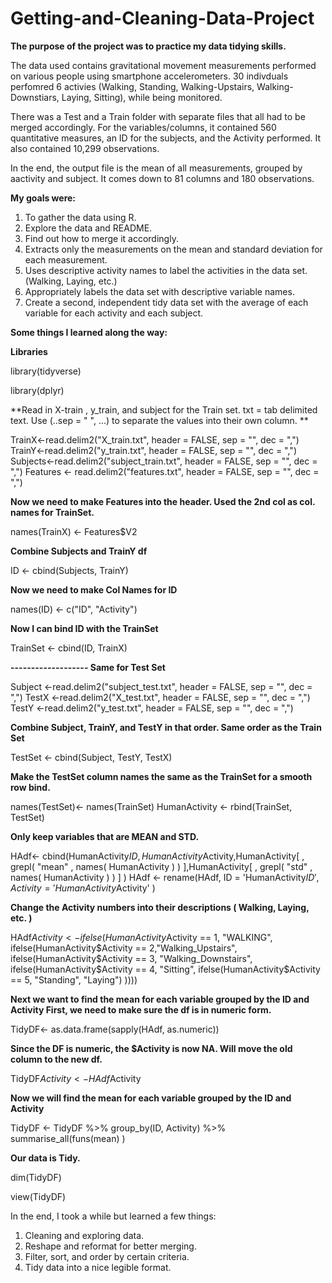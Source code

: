 # Getting-and-Cleaning-Data-Project
**The purpose of the project was to practice my data tidying skills.**

The data used contains gravitational movement measurements performed on various people using smartphone accelerometers. 30 indivduals perfomred 6 activies (Walking, Standing, Walking-Upstairs, Walking-Downstiars, Laying, Sitting), while being monitored. 

There was a Test and a Train folder with separate files that all had to be merged accordingly. 
For the variables/columns, it contained 560 quantitative measures, an ID for the subjects, and the Activity performed.
It also contained 10,299 observations.

In the end, the output file is the mean of all measurements, grouped by aactivity and subject. It comes down to 81 columns and 180 observations. 

**My goals were:**

1.	To gather the data using R.
2.	Explore the data and README.
3.	Find out how to merge it accordingly.
4.	Extracts only the measurements on the mean and standard deviation for each measurement.
5.	Uses descriptive activity names to label the activities in the data set. (Walking, Laying, etc.)
6.	Appropriately labels the data set with descriptive variable names.
7.	Create a second, independent tidy data set with the average of each variable for each activity and each subject.

    

**Some things I learned along the way:**

**Libraries**

library(tidyverse)

library(dplyr)

**Read in X-train , y_train, and subject for the Train set. 
txt = tab delimited text. 
 Use (..sep = "  ", ...) to separate the values into their own column. **


TrainX<-read.delim2("X_train.txt", header = FALSE, sep = "", dec = ",")
TrainY<-read.delim2("y_train.txt", header = FALSE, sep = "", dec = ",")
Subjects<-read.delim2("subject_train.txt", header = FALSE, sep = "", dec = ",")
Features <- read.delim2("features.txt", header = FALSE, sep = "", dec = ",")


**Now we need to make Features into the header. Used the 2nd col as col. names for TrainSet.**

names(TrainX) <- Features$V2

**Combine Subjects and TrainY df**

ID <- cbind(Subjects, TrainY)

**Now we need to make Col Names for ID**

names(ID) <- c("ID", "Activity")

**Now I can bind ID with the TrainSet**

TrainSet <- cbind(ID, TrainX)

**------------------- Same for Test Set**

Subject <-read.delim2("subject_test.txt", header = FALSE, sep = "", dec = ",")
TestX <-read.delim2("X_test.txt", header = FALSE, sep = "", dec = ",")
TestY <-read.delim2("y_test.txt", header = FALSE, sep = "", dec = ",")

**Combine Subject, TrainY, and TestY in that order. Same order as the Train Set**

TestSet <- cbind(Subject, TestY, TestX)

**Make the TestSet column names the same as the TrainSet for a smooth row bind.** 

names(TestSet)<- names(TrainSet)
HumanActivity <- rbind(TrainSet, TestSet)

**Only keep variables that are MEAN and STD.**

HAdf<- cbind(HumanActivity$ID, HumanActivity$Activity,HumanActivity[ , grepl( "mean" , names( HumanActivity ) ) ],HumanActivity[ , grepl( "std" , names( HumanActivity ) ) ] )
HAdf <- rename(HAdf, ID = 'HumanActivity$ID',Activity = 'HumanActivity$Activity' )

**Change the Activity numbers into their descriptions ( Walking, Laying, etc. )**

HAdf$Activity <- ifelse(HumanActivity$Activity == 1, "WALKING",
                        ifelse(HumanActivity$Activity == 2,"Walking_Upstairs", 
                               ifelse(HumanActivity$Activity == 3, "Walking_Downstairs", 
                                      ifelse(HumanActivity$Activity == 4, "Sitting",
                                             ifelse(HumanActivity$Activity == 5, "Standing", "Laying")
                                      ))))

**Next we want to find the mean for each variable grouped by the ID and Activity 
First, we need to make sure the df is in numeric form.**

TidyDF<- as.data.frame(sapply(HAdf, as.numeric))

**Since the DF is numeric, the $Activity is now NA. Will move the old column to the new df.**

TidyDF$Activity <- HAdf$Activity

**Now we will find the mean for each variable grouped by the ID and Activity**

TidyDF <- TidyDF %>% group_by(ID, Activity) %>% summarise_all(funs(mean) )

**Our data is Tidy.**

dim(TidyDF)

view(TidyDF)


In the end, I took a while but learned a few things:

1.	Cleaning and exploring data.
2.	Reshape and reformat for better merging.
3.	Filter, sort, and order by certain criteria. 
4.	Tidy data into a nice legible format. 


